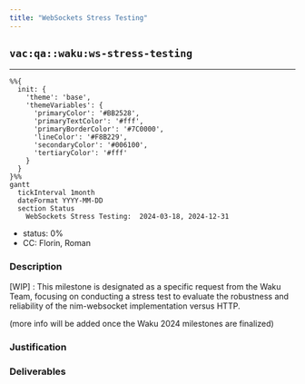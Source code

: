```yaml
---
title: "WebSockets Stress Testing"
---
```

## `vac:qa::waku:ws-stress-testing`
---

```mermaid
%%{ 
  init: { 
    'theme': 'base', 
    'themeVariables': { 
      'primaryColor': '#BB2528', 
      'primaryTextColor': '#fff', 
      'primaryBorderColor': '#7C0000', 
      'lineColor': '#F8B229', 
      'secondaryColor': '#006100', 
      'tertiaryColor': '#fff' 
    } 
  } 
}%%
gantt
  tickInterval 1month
  dateFormat YYYY-MM-DD 
  section Status
    WebSockets Stress Testing:  2024-03-18, 2024-12-31
```

- status: 0%
- CC: Florin, Roman

### Description

[WIP] : This milestone is designated as a specific request from the Waku Team, focusing on conducting a stress test to evaluate the robustness and reliability of the nim-websocket implementation versus HTTP. 

(more info will be added once the Waku 2024 milestones are finalized)

### Justification


### Deliverables
